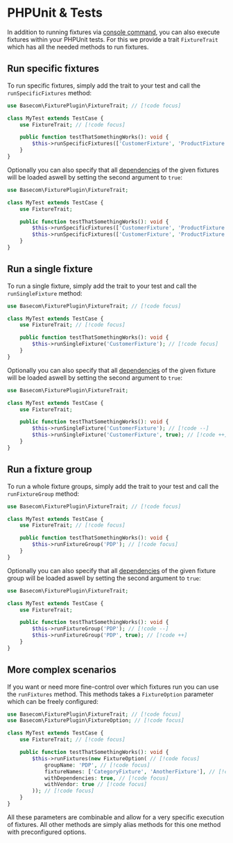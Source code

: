 # PHPUnit & Tests

In addition to running fixtures via [console command](#todo), you can also execute fixtures within your PHPUnit tests. For this we provide a trait `FixtureTrait` which has all the needed methods to run fixtures.

## Run specific fixtures
To run specific fixtures, simply add the trait to your test and call the `runSpecificFixtures` method:

```php
use Basecom\FixturePlugin\FixtureTrait; // [!code focus]

class MyTest extends TestCase {
    use FixtureTrait; // [!code focus]

    public function testThatSomethingWorks(): void {
        $this->runSpecificFixtures(['CustomerFixture', 'ProductFixture']); // [!code focus]
    }
}
```

Optionally you can also specify that all [dependencies](#todo) of the given fixtures will be loaded aswell by setting the second argument to `true`:

```php
use Basecom\FixturePlugin\FixtureTrait;

class MyTest extends TestCase {
    use FixtureTrait; 

    public function testThatSomethingWorks(): void {
        $this->runSpecificFixtures(['CustomerFixture', 'ProductFixture']); // [!code --]
        $this->runSpecificFixtures(['CustomerFixture', 'ProductFixture'], true); // [!code ++]
    }
}
```

## Run a single fixture
To run a single fixture, simply add the trait to your test and call the `runSingleFixture` method:

```php
use Basecom\FixturePlugin\FixtureTrait; // [!code focus]

class MyTest extends TestCase {
    use FixtureTrait; // [!code focus]

    public function testThatSomethingWorks(): void {
        $this->runSingleFixture('CustomerFixture'); // [!code focus]
    }
}
```

Optionally you can also specify that all [dependencies](#todo) of the given fixture will be loaded aswell by setting the second argument to `true`:

```php
use Basecom\FixturePlugin\FixtureTrait;

class MyTest extends TestCase {
    use FixtureTrait; 

    public function testThatSomethingWorks(): void {
        $this->runSingleFixture('CustomerFixture'); // [!code --]
        $this->runSingleFixture('CustomerFixture', true); // [!code ++]
    }
}
```

## Run a fixture group
To run a whole fixture groups, simply add the trait to your test and call the `runFixtureGroup` method:

```php
use Basecom\FixturePlugin\FixtureTrait; // [!code focus]

class MyTest extends TestCase {
    use FixtureTrait; // [!code focus]

    public function testThatSomethingWorks(): void {
        $this->runFixtureGroup('PDP'); // [!code focus]
    }
}
```

Optionally you can also specify that all [dependencies](#todo) of the given fixture group will be loaded aswell by setting the second argument to `true`:

```php
use Basecom\FixturePlugin\FixtureTrait;

class MyTest extends TestCase {
    use FixtureTrait; 

    public function testThatSomethingWorks(): void {
        $this->runFixtureGroup('PDP'); // [!code --]
        $this->runFixtureGroup('PDP', true); // [!code ++]
    }
}
```

## More complex scenarios
If you want or need more fine-control over which fixtures run you can use the `runFixtures` method. This methods takes a `FixtureOption` parameter
which can be freely configured:

```php
use Basecom\FixturePlugin\FixtureTrait; // [!code focus]
use Basecom\FixturePlugin\FixtureOption; // [!code focus]

class MyTest extends TestCase {
    use FixtureTrait; // [!code focus]

    public function testThatSomethingWorks(): void {
        $this->runFixtures(new FixtureOption( // [!code focus]
            groupName: 'PDP', // [!code focus]
            fixtureNames: ['CategoryFixture', 'AnotherFixture'], // [!code focus]
            withDependencies: true, // [!code focus]
            withVendor: true // [!code focus]
        )); // [!code focus]
    }
}
```

All these parameters are combinable and allow for a very specific execution of fixtures. All other methods are simply alias methods for
this one method with preconfigured options.